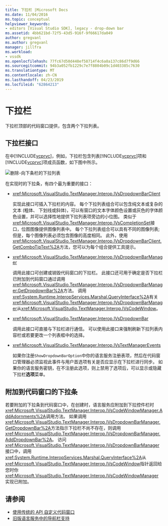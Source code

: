 ```yaml
---
title: 下拉栏 |Microsoft Docs
ms.date: 11/04/2016
ms.topic: conceptual
helpviewer_keywords:
- editors [Visual Studio SDK], legacy - drop-down bar
ms.assetid: 4bb621bd-72f5-43d5-916f-9f66617da049
author: gregvanl
ms.author: gregvanl
manager: jillfra
ms.workload:
- vssdk
ms.openlocfilehash: 77fc67d50d448ef58714f4c6a8a137c86d7f9d66
ms.sourcegitcommit: 94b3a052fb1229c7e7f8804b09c1d403385c7630
ms.translationtype: MT
ms.contentlocale: zh-CN
ms.lasthandoff: 04/23/2019
ms.locfileid: "62864213"
---
```

# <a name="drop-down-bar"></a>下拉栏
下拉栏顶部的代码窗口提供，包含两个下拉列表。

## <a name="drop-down-bar-interfaces"></a>下拉栏接口
 在中[!INCLUDE[vcprvc](../code-quality/includes/vcprvc_md.md)]，例如，下拉栏包含列表[!INCLUDE[vcprvc](../code-quality/includes/vcprvc_md.md)]项和[!INCLUDE[vcprvc](../code-quality/includes/vcprvc_md.md)]项成员函数，如下图中所示。

 ![删除&#45;向下条](../extensibility/media/vsdropdown_bar.gif "vsDropdown_bar")栏的下拉列表

 在实现时的下拉条，有四个最为重要的接口：

- <xref:Microsoft.VisualStudio.TextManager.Interop.IVsDropdownBarClient>

     实现此接口可插入下拉栏的内容。 每个下拉列表组合可以包含纯文本或复杂的文本 (粗体、 下划线或斜体)，可以有窗口的文本字体颜色设置或灰色的字体颜色设置，并可以选择性地提供下拉列表项旁边的小位图。 类似于<xref:Microsoft.VisualStudio.TextManager.Interop.IVsCompletionSet>接口，位图图像提供图像列表中。 每个下拉列表组合可以具有不同的图像列表;但是，每个图像列表必须包含图像的高度相同。 此外，使用<xref:Microsoft.VisualStudio.TextManager.Interop.IVsDropdownBarClient.GetComboTipText%2A>方法，您可以为每个组合提供工具提示。

- <xref:Microsoft.VisualStudio.TextManager.Interop.IVsDropdownBarManager>

     调用此接口可创建或销毁代码窗口的下拉栏。 此接口还可用于确定是否下拉栏已附加到代码窗口通过调用<xref:Microsoft.VisualStudio.TextManager.Interop.IVsDropdownBarManager.GetDropdownBar%2A>方法。 调用<xref:System.Runtime.InteropServices.Marshal.QueryInterface%2A>有关<xref:Microsoft.VisualStudio.TextManager.Interop.IVsDropdownBarManager>从<xref:Microsoft.VisualStudio.TextManager.Interop.IVsCodeWindow>。

- <xref:Microsoft.VisualStudio.TextManager.Interop.IVsDropdownBar>

     调用此接口可直接与下拉栏进行通信。 可以使用此接口来强制刷新下拉列表内容栏或若要更改一个列表框中的选择。

- <xref:Microsoft.VisualStudio.TextManager.Interop.IVsTextManagerEvents>

     如果你注册`ShowDropdownBarOption`中你的语言服务注册表项，然后在代码窗口管理器必须监视此事件与用户首选项有关是否应显示在下拉栏进行同步。 如果你的语言服务密钥，在不注册此选项，则上禁用了选项后，可以显示或隐藏下拉栏**选项**菜单。

## <a name="attach-a-drop-down-bar-to-a-code-window"></a>附加到代码窗口的下拉条
 若要附加的下拉条到代码窗口中，在创建时，语言服务应附加到下拉控件栏时<xref:Microsoft.VisualStudio.TextManager.Interop.IVsCodeWindowManager.AddAdornments%2A>调用方法。 如果调用<xref:Microsoft.VisualStudio.TextManager.Interop.IVsDropdownBarManager.GetDropdownBar%2A>方法指示下拉栏不尚不存在，则调用<xref:Microsoft.VisualStudio.TextManager.Interop.IVsDropdownBarManager.AddDropdownBar%2A>。 访问<xref:Microsoft.VisualStudio.TextManager.Interop.IVsDropdownBarManager>接口中，调用<xref:System.Runtime.InteropServices.Marshal.QueryInterface%2A>从<xref:Microsoft.VisualStudio.TextManager.Interop.IVsCodeWindow>指针返回给您时你<xref:Microsoft.VisualStudio.TextManager.Interop.IVsCodeWindowManager>实现已附加。

## <a name="see-also"></a>请参阅
- [使用传统的 API 自定义代码窗口](../extensibility/customizing-code-windows-by-using-the-legacy-api.md)
- [旧版语言服务中的导航栏支持](../extensibility/internals/support-for-the-navigation-bar-in-a-legacy-language-service.md)